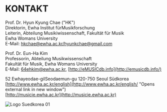 # KONTAKT

Prof. Dr. Hyun Kyung Chae ("HK")  
Direktorin, Ewha Institut fürMusikforschung  
Leiterin, Abteilung Musikiwissenschaft, Fakultät für Musik  
Ewha Womans University  
E-Mail: [hkchae@ewha.ac.kr/hyunkchae@gmail.com](mailto:hkchae@ewha.ac.kr/hyunkchae@gmail.com)

Prof. Dr. Eun-Ha Kim  
Professorin, Abteilung Musikwissenschaft  
Fakultät für Musik, Ewha Womans University  
E-Mail: [64ehkim@ewha.ac.kr](mailto:64ehkim@ewha.ac.kr), [http://eMUSICdb.info](http://emusicdb.info/)

52 Ewhayeodae-gilSeodaemun-gu 120-750 Seoul Südkorea  
[http://www.ewha.ac.kr/english](http://www.ewha.ac.kr/english/ "Opens external link in new window")  
[http://musicie.ewha.ac.kr](http://musicie.ewha.ac.kr)

![](/fileadmin/content/workgroups/Korea/Logo_Suedkorea_01.jpg "Logo Suedkorea 01")